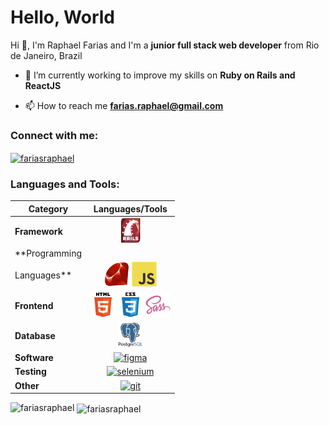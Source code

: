 # Hello, World
Hi 👋, I'm Raphael Farias and I'm a **junior full stack web developer** from Rio de Janeiro, Brazil

- 🌱 I’m currently working to improve my skills on **Ruby on Rails and ReactJS**

- 📫 How to reach me **farias.raphael@gmail.com**

<h3 align="left">Connect with me:</h3>
<p align="left">
<a href="https://linkedin.com/in/fariasraphael" target="blank"><img align="center" src="https://raw.githubusercontent.com/rahuldkjain/github-profile-readme-generator/master/src/images/icons/Social/linked-in-alt.svg" alt="fariasraphael" height="30" width="40" /></a>
</p>

<h3 align="left">Languages and Tools:</h3>

| Category | Languages/Tools |
|---|:---:|
| **Framework** |  <img src="https://raw.githubusercontent.com/devicons/devicon/master/icons/rails/rails-original-wordmark.svg" alt="Ruby on Rails" width="40" height="40"/> |
| **Programming 
Languages** | <a href="https://www.ruby-lang.org/en/" target="_blank" rel="noreferrer"> <img src="https://raw.githubusercontent.com/devicons/devicon/master/icons/ruby/ruby-original.svg" alt="ruby" width="40" height="40"/></a> <a href=""> <img src="https://raw.githubusercontent.com/devicons/devicon/master/icons/javascript/javascript-original.svg" alt="JavaScript" width="40" height="40"/></a>
| **Frontend** |<a href="https://www.w3.org/html/" target="_blank" rel="noreferrer"><img src="https://raw.githubusercontent.com/devicons/devicon/master/icons/html5/html5-original-wordmark.svg" alt="html5" width="40" height="40"/></a> <a href="https://www.w3schools.com/css/" target="_blank" rel="noreferrer"> <img src="https://raw.githubusercontent.com/devicons/devicon/master/icons/css3/css3-original-wordmark.svg" alt="CSS3" width="40" height="40"/></a> <a href="https://sass-lang.com" target="_blank" rel="noreferrer"> <img src="https://raw.githubusercontent.com/devicons/devicon/master/icons/sass/sass-original.svg" alt="sass" width="40" height="40"/> </a> |
| **Database** | <a href="https://www.postgresql.org" target="_blank" rel="noreferrer"> <img src="https://raw.githubusercontent.com/devicons/devicon/master/icons/postgresql/postgresql-original-wordmark.svg" alt="postgresql" width="40" height="40"/> </a> |
| **Software** |<a href="https://www.figma.com/" target="_blank" rel="noreferrer"> <img src="https://www.vectorlogo.zone/logos/figma/figma-icon.svg" alt="figma" width="40" height="40"/> </a> |
| **Testing** |<a href="https://www.selenium.dev" target="_blank" rel="noreferrer"> <img src="https://raw.githubusercontent.com/detain/svg-logos/780f25886640cef088af994181646db2f6b1a3f8/svg/selenium-logo.svg" alt="selenium" width="40" height="40"/> </a> |
| **Other** | <a href="https://git-scm.com/" target="_blank" rel="noreferrer"> <img src="https://www.vectorlogo.zone/logos/git-scm/git-scm-icon.svg" alt="git" width="40" height="40"/> </a> |


<p><img align="left" src="https://github-readme-stats.vercel.app/api/top-langs?username=fariasraphael&show_icons=true&locale=en&layout=compact" alt="fariasraphael" /></p>

<p>&nbsp;<img align="center" src="https://github-readme-stats.vercel.app/api?username=fariasraphael&show_icons=true&locale=en" alt="fariasraphael" /></p>
